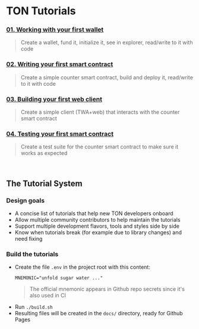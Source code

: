 # TON Tutorials

### [01. Working with your first wallet](https://ton-community.github.io/tutorials/01-wallet)
> Create a wallet, fund it, initialize it, see in explorer, read/write to it with code

### [02. Writing your first smart contract](https://ton-community.github.io/tutorials/02-contract)
> Create a simple counter smart contract, build and deploy it, read/write to it with code

### [03. Building your first web client](https://ton-community.github.io/tutorials/03-client)
> Create a simple client (TWA+web) that interacts with the counter smart contract

### [04. Testing your first smart contract](https://ton-community.github.io/tutorials/04-testing)
> Create a test suite for the counter smart contract to make sure it works as expected

&nbsp;

## The Tutorial System

### Design goals

- A concise list of tutorials that help new TON developers onboard
- Allow multiple community contributors to help maintain the tutorials
- Support multiple development flavors, tools and styles side by side
- Know when tutorials break (for example due to library changes) and need fixing

### Build the tutorials

- Create the file `.env` in the project root with this content:
  ```
  MNEMONIC="unfold sugar water ..."
  ```
  > The official mnemonic appears in Github repo secrets since it's also used in CI
- Run `./build.sh`
- Resulting files will be created in the `docs/` directory, ready for Github Pages